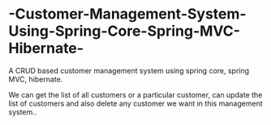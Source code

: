 # -Customer-Management-System-Using-Spring-Core-Spring-MVC-Hibernate-
A CRUD based customer management system using spring core, spring MVC, hibernate. 

We can get the list of all customers or a particular customer, can update the list of customers and also delete any customer we want in this management system..
